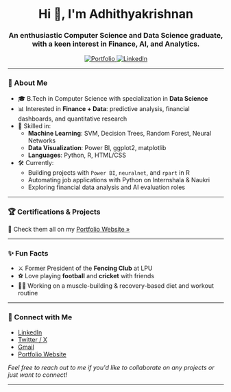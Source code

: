 <h1 align="center">Hi 👋, I'm Adhithyakrishnan</h1>
<h3 align="center">An enthusiastic Computer Science and Data Science graduate, with a keen interest in Finance, AI, and Analytics.</h3>

<p align="center">
  <a href="https://adhithyakrishnanmp-portfolio-website.vercel.app/" target="_blank">
    <img src="https://img.shields.io/badge/Portfolio-Visit-yellowgreen?style=for-the-badge&logo=vercel&logoColor=white" alt="Portfolio">
  </a>
  <a href="https://www.linkedin.com/in/adhithyakrishnan/" target="_blank">
    <img src="https://img.shields.io/badge/LinkedIn-Connect-blue?style=for-the-badge&logo=linkedin&logoColor=white" alt="LinkedIn">
  </a>
</p>

---

### 🧠 About Me

- 🎓 B.Tech in Computer Science with specialization in **Data Science**
- 📊 Interested in **Finance + Data**: predictive analysis, financial dashboards, and quantitative research
- 🧪 Skilled in:
  - **Machine Learning**: SVM, Decision Trees, Random Forest, Neural Networks
  - **Data Visualization**: Power BI, ggplot2, matplotlib
  - **Languages**: Python, R, HTML/CSS
- 🛠 Currently:
  - Building projects with `Power BI`, `neuralnet`, and `rpart` in R
  - Automating job applications with Python on Internshala & Naukri
  - Exploring financial data analysis and AI evaluation roles

---

### 🏆 Certifications & Projects
📌 Check them all on my [Portfolio Website »](https://adhithyakrishnanmp-portfolio-website.vercel.app/)

---

### ✨ Fun Facts
- ⚔️ Former President of the **Fencing Club** at LPU
- ⚽ Love playing **football** and **cricket** with friends
- 🏋️‍♂️ Working on a muscle-building & recovery-based diet and workout routine

---

### 💌 Connect with Me

- [LinkedIn](https://www.linkedin.com/in/adhithyakrishnan/)
- [Twitter / X](https://twitter.com/adhithyakris_)
- [Gmail](mailto:adhithyakrishnanmp@gmail.com)
- [Portfolio Website](https://adhithyakrishnanmp-portfolio-website.vercel.app/)

<em>Feel free to reach out to me if you'd like to collaborate on any projects or just want to connect!</em>

---
